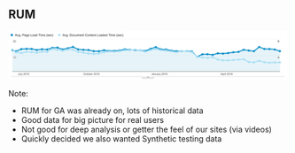 ## RUM

<img src="resources/images/testing/RUM_on.png">

Note:

- RUM for GA was already on, lots of historical data
- Good data for big picture for real users
- Not good for deep analysis or getter the feel of our sites (via videos)
- Quickly decided we also wanted Synthetic testing data